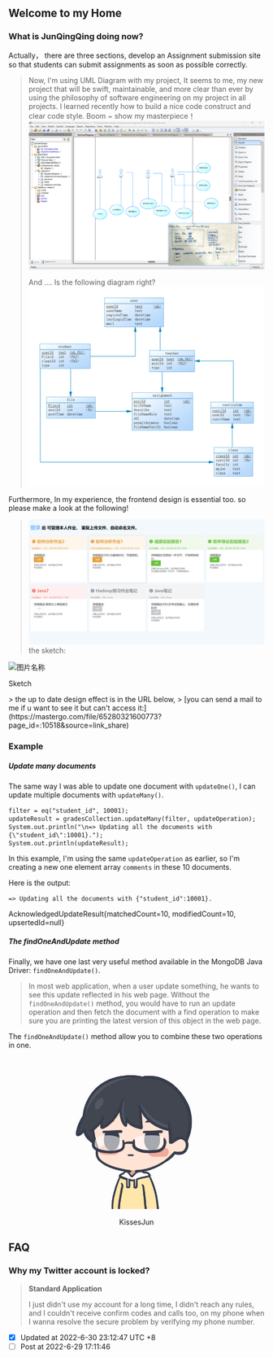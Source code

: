 ## Welcome to my Home

### What is JunQingQing doing now?
Actually， there are three sections, develop an Assignment submission site so that students can submit assignments as soon as possible correctly.
>  Now, I'm using UML Diagram with my project, It seems to me, my new project that will be swift, maintainable, and more clear than ever by using the philosophy of software engineering on my project in all projects. I learned recently how to build a nice code construct and clear code style.
Boom ~
show my masterpiece！
> ![draw a use case diagram](readme_md_files/70537820-f885-11ec-ac67-19c1ff404f65.jpeg?v=1&type=image)
> 
> And .... Is the following diagram right?![data base diagram](readme_md_files/933f70f0-f885-11ec-ac67-19c1ff404f65.jpeg?v=1&type=image)

Furthermore, In my experience, the frontend design is essential too. so please make a look at the following!
>![Index.html preview](readme_md_files/1d661190-f885-11ec-ac67-19c1ff404f65.jpeg?v=1&type=image)
>the sketch:
><div align=center>
<img src="rreadme_md_files/0e22ae30-f887-11ec-ac67-19c1ff404f65.jpeg?v=1&type=image" width = "300" height = "300" alt="图片名称"/>
<p>Sketch</p></div>
>  the up to date design effect is in the URL below, 
>  
[you can send a mail to me if u  want to see it but can't access it:](https://mastergo.com/file/65280321600773?page_id=:10518&source=link_share)




### Example
##### Update many documents

The same way I was able to update one document with `updateOne()`, I can update multiple documents with `updateMany()`.

    filter = eq("student_id", 10001);
    updateResult = gradesCollection.updateMany(filter, updateOperation);
    System.out.println("\n=> Updating all the documents with {\"student_id\":10001}.");
    System.out.println(updateResult);


In this example, I'm using the same `updateOperation` as earlier, so I'm creating a new one element array `comments` in these 10 documents.

Here is the output:

    => Updating all the documents with {"student_id":10001}.

AcknowledgedUpdateResult{matchedCount=10, modifiedCount=10, upsertedId=null}

##### The findOneAndUpdate method

Finally, we have one last very useful method available in the MongoDB Java Driver: `findOneAndUpdate()`.

> In most web application, when a user update something, he wants to see
> this update reflected in his web page. Without the
> `findOneAndUpdate()` method, you would have to run an update operation
> and then fetch the document with a find operation to make sure you are
> printing the latest version of this object in the web page.

The `findOneAndUpdate()` method allow you to combine these two operations in one.

<div align=center>
<img src="readme_md_files/6cd843b0-f78b-11ec-8ce8-a964dda655a4.jpeg?v=1&type=image" width = "300" height = "300" alt="图片名称"/>
<p>KissesJun</p></div>

## FAQ
### Why my Twitter account is locked?
> **Standard Application**
> 
> I just didn't use my account for a long time, I didn't reach any rules, and I couldn't receive confirm codes and calls too, on my phone when I wanna resolve the secure problem by verifying my phone number.
 - [x] Updated at 2022-6-30 23:12:47 UTC +8
- [ ] Post at 2022-6-29 17:11:46
